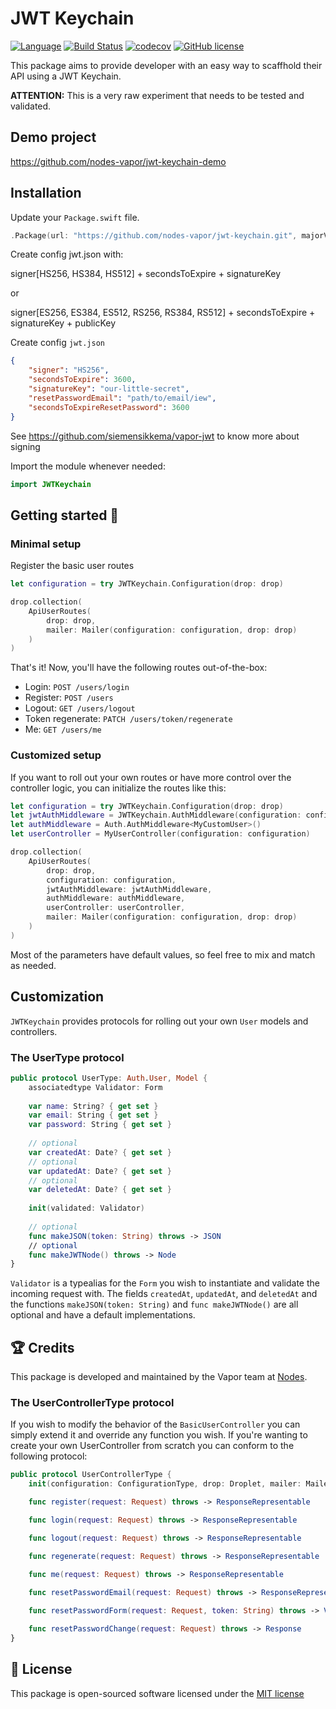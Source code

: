# JWT Keychain
[![Language](https://img.shields.io/badge/Swift-3-brightgreen.svg)](http://swift.org)
[![Build Status](https://travis-ci.org/nodes-vapor/jwt-keychain.svg?branch=master)](https://travis-ci.org/nodes-vapor/jwt-keychain)
[![codecov](https://codecov.io/gh/nodes-vapor/jwt-keychain/branch/master/graph/badge.svg)](https://codecov.io/gh/nodes-vapor/jwt-keychain)
[![GitHub license](https://img.shields.io/badge/license-MIT-blue.svg)](https://raw.githubusercontent.com/nodes-vapor/jwt-keychain/master/LICENSE)


This package aims to provide developer with an easy way to scaffhold their API
using a JWT Keychain.

**ATTENTION:** This is a very raw experiment that needs to be tested and validated.

## Demo project
https://github.com/nodes-vapor/jwt-keychain-demo

## Installation

Update your `Package.swift` file.
```swift
.Package(url: "https://github.com/nodes-vapor/jwt-keychain.git", majorVersion: 0)
```

Create config jwt.json with:

signer[HS256, HS384, HS512] + secondsToExpire + signatureKey

or

signer[ES256, ES384, ES512, RS256, RS384, RS512] + secondsToExpire + signatureKey + publicKey

Create config `jwt.json`
```json
{
    "signer": "HS256",
    "secondsToExpire": 3600,
    "signatureKey": "our-little-secret",
    "resetPasswordEmail": "path/to/email/iew",
    "secondsToExpireResetPassword": 3600
}
```
See https://github.com/siemensikkema/vapor-jwt to know more about signing

Import the module whenever needed:

```swift
import JWTKeychain
```

## Getting started 🚀

### Minimal setup

Register the basic user routes

```swift
let configuration = try JWTKeychain.Configuration(drop: drop)

drop.collection(
    ApiUserRoutes(
        drop: drop,
        mailer: Mailer(configuration: configuration, drop: drop)
    )
)
```

That's it! Now, you'll have the following routes out-of-the-box:

- Login: `POST /users/login`
- Register: `POST /users`
- Logout: `GET /users/logout`
- Token regenerate: `PATCH /users/token/regenerate`
- Me: `GET /users/me`

### Customized setup

If you want to roll out your own routes or have more control over the controller logic, you can initialize the routes like this:

```swift
let configuration = try JWTKeychain.Configuration(drop: drop)
let jwtAuthMiddleware = JWTKeychain.AuthMiddleware(configuration: configuration)
let authMiddleware = Auth.AuthMiddleware<MyCustomUser>()
let userController = MyUserController(configuration: configuration)

drop.collection(
    ApiUserRoutes(
        drop: drop,
        configuration: configuration,
        jwtAuthMiddleware: jwtAuthMiddleware,
        authMiddleware: authMiddleware,
        userController: userController,
        mailer: Mailer(configuration: configuration, drop: drop)
    )
)
```

Most of the parameters have default values, so feel free to mix and match as needed.


## Customization 
`JWTKeychain` provides protocols for rolling out your own `User` models and controllers.

### The UserType protocol
```swift
public protocol UserType: Auth.User, Model {
    associatedtype Validator: Form
    
    var name: String? { get set }
    var email: String { get set }
    var password: String { get set }
    
    // optional
    var createdAt: Date? { get set }
    // optional
    var updatedAt: Date? { get set }
    // optional
    var deletedAt: Date? { get set }
    
    init(validated: Validator)
    
    // optional
    func makeJSON(token: String) throws -> JSON
    // optional
    func makeJWTNode() throws -> Node
}
```
`Validator` is a typealias for the `Form` you wish to instantiate and validate the incoming request with. The fields `createdAt`, `updatedAt`, and `deletedAt` and the functions `makeJSON(token: String)` and `func makeJWTNode()` are all optional and have a default implementations.

## 🏆 Credits
This package is developed and maintained by the Vapor team at [Nodes](https://www.nodes.dk).

### The UserControllerType protocol
If you wish to modify the behavior of the `BasicUserController` you can simply extend it and override any function you wish. If you're wanting to create your own UserController from scratch you can conform to the following protocol:
```swift
public protocol UserControllerType {
    init(configuration: ConfigurationType, drop: Droplet, mailer: MailerType)

    func register(request: Request) throws -> ResponseRepresentable

    func login(request: Request) throws -> ResponseRepresentable

    func logout(request: Request) throws -> ResponseRepresentable

    func regenerate(request: Request) throws -> ResponseRepresentable

    func me(request: Request) throws -> ResponseRepresentable
    
    func resetPasswordEmail(request: Request) throws -> ResponseRepresentable

    func resetPasswordForm(request: Request, token: String) throws -> View

    func resetPasswordChange(request: Request) throws -> Response
}
```

## 📄 License
This package is open-sourced software licensed under the [MIT license](http://opensource.org/licenses/MIT)
